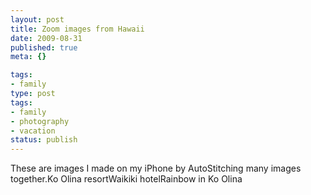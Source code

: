 ```yaml
---
layout: post
title: Zoom images from Hawaii
date: 2009-08-31
published: true
meta: {}

tags:
- family
type: post
tags:
- family
- photography
- vacation
status: publish
---
```

These are images I made on my iPhone by AutoStitching many images together.Ko Olina resortWaikiki hotelRainbow in Ko Olina
